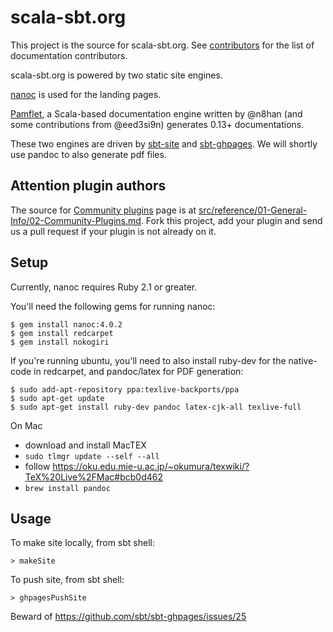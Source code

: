 scala-sbt.org
=============

This project is the source for scala-sbt.org. See [contributors](https://github.com/sbt/website/graphs/contributors) for the list of documentation contributors.

scala-sbt.org is powered by two static site engines.

[nanoc](http://nanoc.ws/) is used for the landing pages.

[Pamflet](http://pamflet.databinder.net/Pamflet.html), a Scala-based documentation engine written by @n8han (and some contributions from @eed3si9n) generates 0.13+ documentations.

These two engines are driven by [sbt-site](https://github.com/sbt/sbt-site) and [sbt-ghpages](https://github.com/sbt/sbt-ghpages). We will shortly use pandoc to also generate pdf files.

## Attention plugin authors

The source for [Community plugins](http://www.scala-sbt.org/release/docs/Community-Plugins.html) page is at [src/reference/01-General-Info/02-Community-Plugins.md](https://github.com/sbt/website/blob/master/src/reference/01-General-Info/02-Community-Plugins.md).
Fork this project, add your plugin and send us a pull request if your plugin is not already on it.

## Setup

Currently, nanoc requires Ruby 2.1 or greater.

You'll need the following gems for running nanoc:

```
$ gem install nanoc:4.0.2
$ gem install redcarpet
$ gem install nokogiri
```

If you're running ubuntu, you'll need to also install ruby-dev for the native-code in redcarpet, and
pandoc/latex for PDF generation:

```
$ sudo add-apt-repository ppa:texlive-backports/ppa
$ sudo apt-get update
$ sudo apt-get install ruby-dev pandoc latex-cjk-all texlive-full
```

On Mac

- download and install MacTEX
- `sudo tlmgr update --self --all`
- follow https://oku.edu.mie-u.ac.jp/~okumura/texwiki/?TeX%20Live%2FMac#bcb0d462
- `brew install pandoc`

## Usage

To make site locally, from sbt shell:

```
> makeSite
```

To push site, from sbt shell:

```
> ghpagesPushSite
```

Beward of https://github.com/sbt/sbt-ghpages/issues/25
